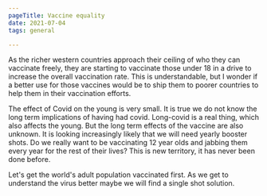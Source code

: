 ```yaml
---
pageTitle: Vaccine equality
date: 2021-07-04
tags: general

---
```

As the richer western countries approach their ceiling of who they can vaccinate freely, they are starting to vaccinate those under 18 in a drive to increase the overall vaccination rate.  This is understandable, but I wonder if a better use for those vaccines would be to ship them to poorer countries to help them in their vaccination efforts.

The effect of Covid on the young is very small. It is true we do not know the long term implications of having had covid. Long-covid is a real thing, which also affects the young. But the long term effects of the vaccine are also unknown.  It is looking increasingly likely that we will need yearly booster shots. Do we really want to be vaccinating 12 year olds and jabbing them every year for the rest of their lives? This is new territory, it has never been done before.

Let's get the world's adult population vaccinated first. As we get to understand the virus better maybe we will find a single shot solution.
